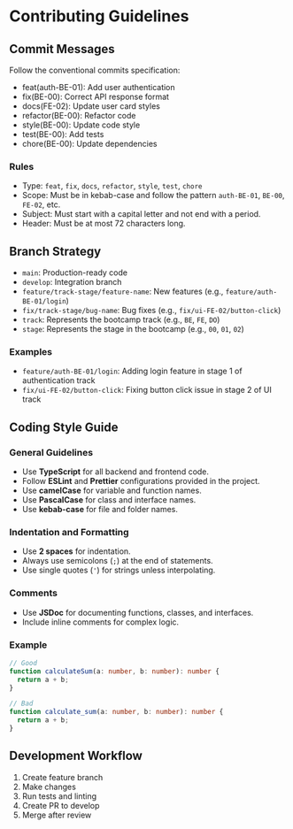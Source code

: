 # Contributing Guidelines

## Commit Messages

Follow the conventional commits specification:

- feat(auth-BE-01): Add user authentication
- fix(BE-00): Correct API response format
- docs(FE-02): Update user card styles
- refactor(BE-00): Refactor code
- style(BE-00): Update code style
- test(BE-00): Add tests
- chore(BE-00): Update dependencies

### Rules

- Type: `feat`, `fix`, `docs`, `refactor`, `style`, `test`, `chore`
- Scope: Must be in kebab-case and follow the pattern `auth-BE-01`, `BE-00`, `FE-02`, etc.
- Subject: Must start with a capital letter and not end with a period.
- Header: Must be at most 72 characters long.

## Branch Strategy

- `main`: Production-ready code
- `develop`: Integration branch
- `feature/track-stage/feature-name`: New features (e.g., `feature/auth-BE-01/login`)
- `fix/track-stage/bug-name`: Bug fixes (e.g., `fix/ui-FE-02/button-click`)
- `track`: Represents the bootcamp track (e.g., `BE`, `FE`, `DO`)
- `stage`: Represents the stage in the bootcamp (e.g., `00`, `01`, `02`)

### Examples

- `feature/auth-BE-01/login`: Adding login feature in stage 1 of authentication track
- `fix/ui-FE-02/button-click`: Fixing button click issue in stage 2 of UI track

## Coding Style Guide

### General Guidelines

- Use **TypeScript** for all backend and frontend code.
- Follow **ESLint** and **Prettier** configurations provided in the project.
- Use **camelCase** for variable and function names.
- Use **PascalCase** for class and interface names.
- Use **kebab-case** for file and folder names.

### Indentation and Formatting

- Use **2 spaces** for indentation.
- Always use semicolons (`;`) at the end of statements.
- Use single quotes (`'`) for strings unless interpolating.

### Comments

- Use **JSDoc** for documenting functions, classes, and interfaces.
- Include inline comments for complex logic.

### Example

```typescript
// Good
function calculateSum(a: number, b: number): number {
  return a + b;
}

// Bad
function calculate_sum(a: number, b: number): number {
  return a + b;
}
```

## Development Workflow

1. Create feature branch
2. Make changes
3. Run tests and linting
4. Create PR to develop
5. Merge after review

